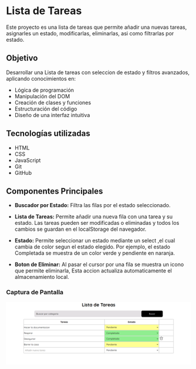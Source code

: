 # Lista de Tareas 
Este proyecto es una lista de tareas que permite añadir una nuevas tareas, asignarles un estado, modificarlas, eliminarlas, asi como filtrarlas por estado.

## Objetivo 
Desarrollar una Lista de tareas con  seleccion de estado y filtros avanzados, aplicando conocimientos en:

* Lógica de programación 
* Manipulación del DOM
* Creación de clases y funciones
* Estructuración del código
* Diseño de una interfaz intuitiva

## Tecnologías utilizadas 
* HTML
* CSS
* JavaScript 
* Git
* GitHub 

## Componentes Principales 
* __Buscador por Estado:__ Filtra las filas por el estado seleccionado.

* __Lista de Tareas:__ Permite añadir una nueva fila con una tarea y su estado. Las tareas pueden ser modificadas o eliminadas y todos los cambios se guardan en el localStorage del navegador.

* __Estado:__ Permite seleccionar un estado mediante un select ,el cual cambia de color segun el estado elegido. Por ejemplo, el estado Completada se muestra de un color verde y pendiente en naranja.

* __Boton de Eliminar:__ Al pasar el cursor por una fila se muestra un icono que permite eliminarla, Esta accion actualiza automaticamente el almacenamiento local. 

### Captura de Pantalla

![Interfaz 1](lista-tareas.png)
